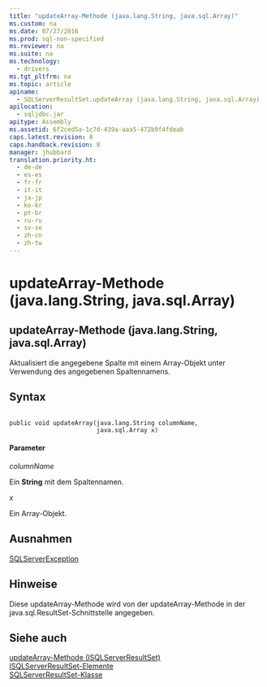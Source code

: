 ```yaml
---
title: "updateArray-Methode (java.lang.String, java.sql.Array)"
ms.custom: na
ms.date: 07/27/2016
ms.prod: sql-non-specified
ms.reviewer: na
ms.suite: na
ms.technology: 
  - drivers
ms.tgt_pltfrm: na
ms.topic: article
apiname: 
  - SQLServerResultSet.updateArray (java.lang.String, java.sql.Array)
apilocation: 
  - sqljdbc.jar
apitype: Assembly
ms.assetid: 6f2ced5a-1c7d-439a-aaa5-472b9f4fdeab
caps.latest.revision: 8
caps.handback.revision: 8
manager: jhubbard
translation.priority.ht: 
  - de-de
  - es-es
  - fr-fr
  - it-it
  - ja-jp
  - ko-kr
  - pt-br
  - ru-ru
  - sv-se
  - zh-cn
  - zh-tw
---
```

# updateArray-Methode (java.lang.String, java.sql.Array)
    
## updateArray\-Methode \(java.lang.String, java.sql.Array\)  
 Aktualisiert die angegebene Spalte mit einem Array\-Objekt unter Verwendung des angegebenen Spaltennamens.  
  
## Syntax  
  
```  
  
public void updateArray(java.lang.String columnName,  
                        java.sql.Array x)  
```  
  
#### Parameter  
 *columnName*  
  
 Ein **String** mit dem Spaltennamen.  
  
 *x*  
  
 Ein Array\-Objekt.  
  
## Ausnahmen  
 [SQLServerException](../content/SQLServerException-Class.md)  
  
## Hinweise  
 Diese updateArray\-Methode wird von der updateArray\-Methode in der java.sql.ResultSet\-Schnittstelle angegeben.  
  
## Siehe auch  
 [updateArray-Methode &#40;ISQLServerResultSet&#41;](../content/updateArray-Method--SQLServerResultSet-.md)   
 [ISQLServerResultSet-Elemente](../content/SQLServerResultSet-Members.md)   
 [SQLServerResultSet-Klasse](../content/SQLServerResultSet-Class.md)  
  
  